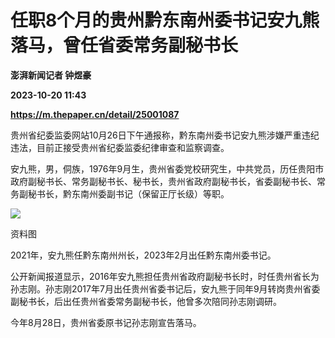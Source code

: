 # 任职8个月的贵州黔东南州委书记安九熊落马，曾任省委常务副秘书长
**澎湃新闻记者 钟煜豪**

**2023-10-20 11:43**

**https://m.thepaper.cn/detail/25001087**

贵州省纪委监委网站10月26日下午通报称，黔东南州委书记安九熊涉嫌严重违纪违法，目前正接受贵州省纪委监委纪律审查和监察调查。

安九熊，男，侗族，1976年9月生，贵州省委党校研究生，中共党员，历任贵阳市政府副秘书长、常务副秘书长、秘书长，贵州省政府副秘书长，省委副秘书长、常务副秘书长，黔东南州委副书记（保留正厅长级）等职。

![](https://imagecloud.thepaper.cn/thepaper/image/274/919/700.jpg)

资料图

2021年，安九熊任黔东南州州长，2023年2月出任黔东南州委书记。

公开新闻报道显示，2016年安九熊担任贵州省政府副秘书长时，时任贵州省长为孙志刚。孙志刚2017年7月出任贵州省委书记后，安九熊于同年9月转岗贵州省委副秘书长，后出任贵州省委常务副秘书长，他曾多次陪同孙志刚调研。

今年8月28日，贵州省委原书记孙志刚宣告落马。